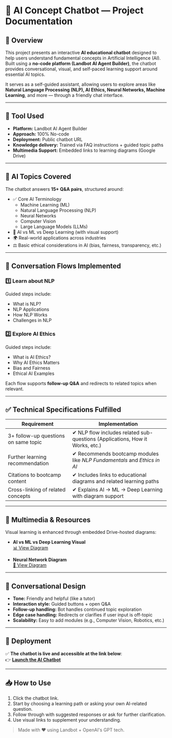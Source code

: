 # 🤖 AI Concept Chatbot — Project Documentation

## 📘 Overview

This project presents an interactive **AI educational chatbot** designed to help users understand fundamental concepts in Artificial Intelligence (AI). Built using a **no-code platform (Landbot AI Agent Builder)**, the chatbot provides conversational, visual, and self-paced learning support around essential AI topics.

It serves as a self-guided assistant, allowing users to explore areas like **Natural Language Processing (NLP), AI Ethics, Neural Networks, Machine Learning**, and more — through a friendly chat interface.

---

## 🔧 Tool Used

- **Platform:** Landbot AI Agent Builder  
- **Approach:** 100% No-code  
- **Deployment:** Public chatbot URL  
- **Knowledge delivery:** Trained via FAQ instructions + guided topic paths  
- **Multimedia Support:** Embedded links to learning diagrams (Google Drive)

---

## 🧠 AI Topics Covered

The chatbot answers **15+ Q&A pairs**, structured around:

- ✅ Core AI Terminology
  - Machine Learning (ML)
  - Natural Language Processing (NLP)
  - Neural Networks
  - Computer Vision
  - Large Language Models (LLMs)
- 🔁 AI vs ML vs Deep Learning (with visual support)
- 🌍 Real-world applications across industries
- ⚖️ Basic ethical considerations in AI (bias, fairness, transparency, etc.)

---

## 🔁 Conversation Flows Implemented

### 1️⃣ Learn about NLP
Guided steps include:

- What is NLP?  
- NLP Applications  
- How NLP Works  
- Challenges in NLP

### 2️⃣ Explore AI Ethics
Guided steps include:

- What is AI Ethics?  
- Why AI Ethics Matters  
- Bias and Fairness  
- Ethical AI Examples

Each flow supports **follow-up Q&A** and redirects to related topics when relevant.

---

## ✅ Technical Specifications Fulfilled

| Requirement                            | Implementation                                                                 |
|----------------------------------------|---------------------------------------------------------------------------------|
| 3+ follow-up questions on same topic   | ✔ NLP flow includes related sub-questions (Applications, How it Works, etc.)   |
| Further learning recommendation        | ✔ Recommends bootcamp modules like *NLP Fundamentals* and *Ethics in AI*       |
| Citations to bootcamp content          | ✔ Includes links to educational diagrams and related learning paths             |
| Cross-linking of related concepts      | ✔ Explains AI → ML → Deep Learning with diagram support                        |

---

## 📎 Multimedia & Resources

Visual learning is enhanced through embedded Drive-hosted diagrams:

- **AI vs ML vs Deep Learning Visual**  
  [📊 View Diagram](https://drive.google.com/file/d/1T-tCOq49PzpbwWJX-e_HDZJzcR74qA83/view?usp=drive_link)

- **Neural Network Diagram**  
  [🧠 View Diagram](https://drive.google.com/file/d/1fQOT3N9vyKm2CWRoeAv2mNCB2XxYlcXM/view?usp=drive_link)

---

## 💬 Conversational Design

- **Tone:** Friendly and helpful (like a tutor)
- **Interaction style:** Guided buttons + open Q&A
- **Follow-up handling:** Bot handles continued topic exploration
- **Edge case handling:** Redirects or clarifies if user input is off-topic
- **Scalability:** Easy to add modules (e.g., Computer Vision, Robotics, etc.)

---

## 🚀 Deployment

✅ **The chatbot is live and accessible at the link below**:  
👉 [**Launch the AI Chatbot**](https://landbot.online/v3/H-3057095-7GBX9Q9QT2N2M2HE/index.html)

---


## 📥 How to Use

1. Click the chatbot link.
2. Start by choosing a learning path or asking your own AI-related question.
3. Follow through with suggested responses or ask for further clarification.
4. Use visual links to supplement your understanding.


> Made with ❤️ using Landbot + OpenAI's GPT tech.

